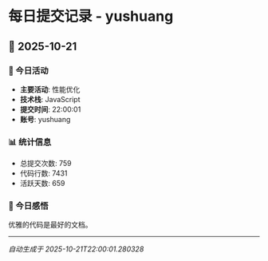 # 每日提交记录 - yushuang

## 📅 2025-10-21

### 🎯 今日活动
- **主要活动**: 性能优化
- **技术栈**: JavaScript
- **提交时间**: 22:00:01
- **账号**: yushuang

### 📊 统计信息
- 总提交次数: 759
- 代码行数: 7431
- 活跃天数: 659

### 💭 今日感悟
优雅的代码是最好的文档。

---
*自动生成于 2025-10-21T22:00:01.280328*

